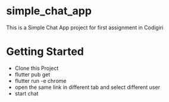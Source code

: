 # simple_chat_app

This is a Simple Chat App project for first assignment in Codigiri

# Getting Started

- Clone this Project
- flutter pub get
- flutter run -e chrome
- open the same link in different tab and select different user
- start chat
